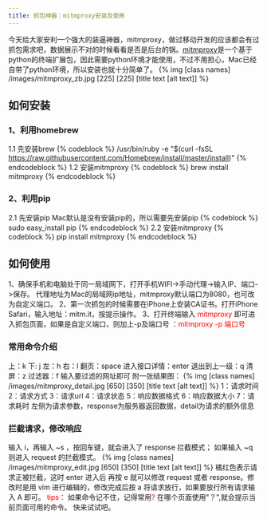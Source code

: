 ```yaml
---
title: 抓包神器：mitmproxy安装及使用
---
```

今天给大家安利一个强大的装逼神器，mitmproxy，做过移动开发的应该都会有过抓包需求吧，数据展示不对的时候看看是否是后台的锅。[mitmproxy](https://github.com/mitmproxy/mitmproxy)是一个基于python的终端扩展包，因此需要python环境才能使用，不过不用担心，Mac已经自带了python环境，所以安装也就十分简单了。
{% img [class names] /images/mitmproxy_zb.jpg [225] [225] [title text [alt text]] %}

<!--more-->
## 如何安装
### 1、利用homebrew
1.1 先安装brew
{% codeblock %}
/usr/bin/ruby -e "$(curl -fsSL https://raw.githubusercontent.com/Homebrew/install/master/install)"
{% endcodeblock %}
1.2 安装mitmproxy
{% codeblock %}
brew install mitmproxy
{% endcodeblock %}

### 2、利用pip
2.1 先安装pip
Mac默认是没有安装pip的，所以需要先安装pip
{% codeblock %}
sudo easy_install pip
{% endcodeblock %}
2.2 安装mitmproxy
{% codeblock %}
pip install mitmproxy
{% endcodeblock %}

## 如何使用
1、确保手机和电脑处于同一局域网下，打开手机WIFI->手动代理->输入IP、端口->保存。
代理地址为Mac的局域网ip地址，mitmproxy默认端口为8080，也可改为自定义端口。
2、第一次抓包的时候需要在iPhone上安装CA证书。打开iPhone Safari，输入地址：mitm.it，按提示操作。
3、打开终端输入 <font color=red>mitmproxy</font> 即可进入抓包页面，如果是自定义端口，则加上-p及端口号 ：<font color=red>mitmproxy -p 端口号</font>
### 常用命令介绍
上：k
下:   j
左：h
右：l
翻页：space
进入接口详情：enter
退出到上一级：q
清屏：z
过滤器：f  输入要过滤的网址即可
附一张结果图：
{% img [class names] /images/mitmproxy_detail.jpg [650] [350] [title text [alt text]] %}
1：请求时间
2：请求方式
3：请求url
4：请求状态
5：响应数据格式
6：响应数据大小
7：请求耗时
左侧为请求参数，response为服务器返回数据，detail为请求的额外信息

### 拦截请求，修改响应
输入 i，再输入 ~s ，按回车键，就会进入了 response 拦截模式；
如果输入 ~q 则进入 request 的拦截模式。
{% img [class names] /images/mitmproxy_edit.jpg [650] [350] [title text [alt text]] %}
橘红色表示请求正被拦截，这时 enter 进入后 再按 e 就可以修改 request 或者 response。修改时是用 vim 进行编辑的，修改完成后按 a 将请求放行，如果要放行所有请求输入 A 即可。
<font color=red>tips：</font>
如果命令记不住，记得常用<font color=red>?</font>
在哪个页面使用"？",就会提示当前页面可用的命令。
快来试试吧。






